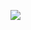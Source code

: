<style>
  @import "{{ site.theme }}";

header {
  display: none;
}
  </style>
<a href="https://phygitalism.com/wp-content/uploads/2021/09/test2.usdz"><image src="https://phygitalism.com/wp-content/uploads/2021/09/Avatar-screen.png"></a>
